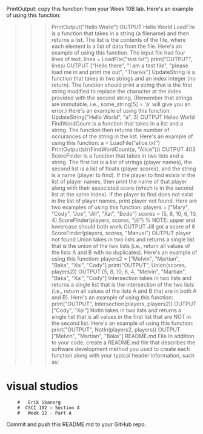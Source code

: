 PrintOutput: copy this function from your Week 10B lab. Here's an example of using this function:
>>> PrintOutput("Hello World")
OUTPUT Hello World
LoadFile is a function that takes in a string (a filename) and then returns a list. The list is the contents of the file, where each element is a list of data from the file. Here's an example of using this function. The input file had four lines of text.
>>> lines = LoadFile("test.txt")
>>> print("OUTPUT", lines)
OUTPUT ["Hello there", "I am a test file", "please load me in and print me out", "Thanks"]
UpdateString is a function that takes in two strings and an index integer (no return). The function should print a string that is the first string modified to replace the character at the index provided with the second string. (Remember that strings are immutable, i.e., some_string[5] = 'a' will give you an error.) Here's an example of using this function:
>>> UpdateString("Hello World", "a", 3)
OUTPUT Helao World
FindWordCount is a function that takes in a list and a string. The function then returns the number of occurances of the string in the list. Here's an example of using this function:
>>> a = LoadFile("alice.txt")
>>> PrintOutput(str(FindWordCount(a, "Alice")))
OUTPUT 403
ScoreFinder is a function that takes in two lists and a string. The first list is a list of strings (player names), the second list is a list of floats (player scores), and the string is a name (player to find). If the player to find exists in the list of player names, then print the name of that player along with their associated score (which is in the second list at the same index). If the player to find does not exist in the list of player names, print player not found. Here are two examples of using this function:
>>> players = ["Mary", "Cody", "Joe", "Jill", "Xai", "Bodo"]
>>> scores = [5, 8, 10, 6, 10, 4]
>>> ScoreFinder(players, scores, "jill") % NOTE: upper and lowercase should both work
OUTPUT Jill got a score of 6
>>> ScoreFinder(players, scores, "Manuel")
OUTPUT player not found
Union takes in two lists and returns a single list that is the union of the two lists (i.e., return all values of the lists A and B with no duplicates). Here's an example of using this function:
>>> players2 = ["Melvin", "Martian", "Baka", "Xai", "Cody"]
>>> print("OUTPUT", Union(scores, players2))
OUTPUT [5, 8, 10, 6, 4, "Melvin", "Martian", "Baka", "Xai", "Cody"]
Intersection takes in two lists and returns a single list that is the intersection of the two lists (i.e., return all values of the lists A and B that are in both A and B). Here's an example of using this function:
print("OUTPUT", Intersection(players, players2))
>>> OUTPUT ["Cody", "Xai"]
NotIn takes in two lists and returns a single list that is all values in the first list that are NOT in the second list. Here's an example of using this function:
>>> print("OUTPUT", NotIn(players2, players))
OUTPUT ["Melvin", "Martian", "Baka"]
README.md File
In addition to your code, create a README.md file that describes the software development method you used to create each function along with your typical header information, such as:


#   visual studios
        #   Erik Skanerg 
        #  ​CSCI 102 – Section A
        #   Week 12 - Part A
Commit and push this README.md to your GitHub repo.
